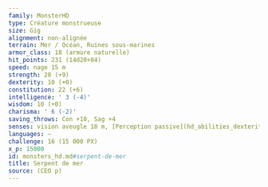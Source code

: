 ```yaml
---
family: MonsterHD
type: Créature monstrueuse
size: Gig
alignment: non-alignée
terrain: Mer / Océan, Ruines sous-marines
armor_class: 18 (armure naturelle)
hit_points: 231 (14d20+84)
speed: nage 15 m
strength: 28 (+9)
dexterity: 10 (+0)
constitution: 22 (+6)
intelligence: ' 3 (-4)'
wisdom: 10 (+0)
charisma: ' 6 (-2)'
saving_throws: Con +10, Sag +4
senses: vision aveugle 18 m, [Perception passive](hd_abilities_dexterity_perception_passive.md) 10
languages: —
challenge: 16 (15 000 PX)
x_p: 15000
id: monsters_hd.md#serpent-de-mer
title: Serpent de mer
source: (CEO p)
---
```


